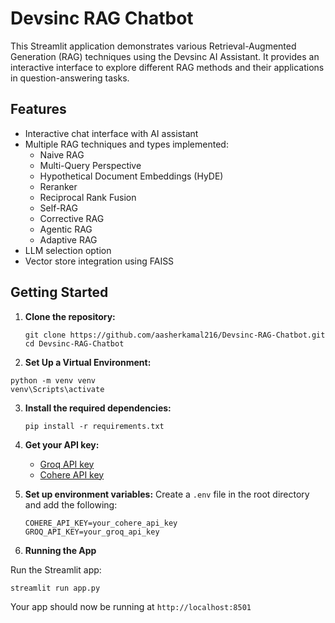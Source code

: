 # Devsinc RAG Chatbot

This Streamlit application demonstrates various Retrieval-Augmented Generation (RAG) techniques using the Devsinc AI Assistant. It provides an interactive interface to explore different RAG methods and their applications in question-answering tasks.

## Features

- Interactive chat interface with AI assistant
- Multiple RAG techniques and types implemented:
  - Naive RAG
  - Multi-Query Perspective
  - Hypothetical Document Embeddings (HyDE)
  - Reranker
  - Reciprocal Rank Fusion
  - Self-RAG
  - Corrective RAG
  - Agentic RAG
  - Adaptive RAG
- LLM selection option
- Vector store integration using FAISS

## Getting Started

1. **Clone the repository:**
   ```
   git clone https://github.com/aasherkamal216/Devsinc-RAG-Chatbot.git
   cd Devsinc-RAG-Chatbot
   ```
2. **Set Up a Virtual Environment:**
```
python -m venv venv
venv\Scripts\activate
```
3. **Install the required dependencies:**
   ```
   pip install -r requirements.txt
   ```
4. **Get your API key:**
   - [Groq API key](https://console.groq.com/keys)
   - [Cohere API key](https://dashboard.cohere.com/api-keys)
   
5. **Set up environment variables:**
   Create a `.env` file in the root directory and add the following:
   ```
   COHERE_API_KEY=your_cohere_api_key
   GROQ_API_KEY=your_groq_api_key
   ```

6. **Running the App**

Run the Streamlit app:
```
streamlit run app.py
```
Your app should now be running at `http://localhost:8501`

